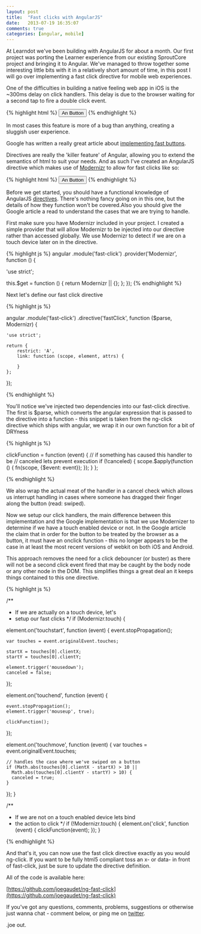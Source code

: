 ```yaml
---
layout: post
title:  "Fast clicks with AngularJS"
date:   2013-07-19 16:35:07
comments: true
categories: [angular, mobile]
---
```


At Learndot we've been building with AngularJS for about a month. Our first project was porting the Learner experience from our existing SproutCore project and bringing it to Angular. We've managed to throw together some interesting little bits with it in a relatively short amount of time, in this post I will go over implementing a fast click directive for mobile web experiences.

One of the difficulties in building a native feeling web app in iOS is the ~300ms delay on click handlers. This delay is due to the browser waiting for a second tap to fire a double click event. 

{% highlight html %}
	<button onclick="someClickFunction()">An Button</button>
{% endhighlight %}

In most cases this feature is more of a bug than anything, creating a sluggish user experience.

Google has written a really great article about [implementing fast buttons](https://developers.google.com/mobile/articles/fast_buttons). 

Directives are really the 'killer feature' of Angular, allowing you to extend the semantics of html to suit your needs. And as such I've created an AngularJS directive which makes use of [Modernizr](http://modernizr.com/) to allow for fast clicks like so:

{% highlight html %}
	<button fast-click="someClickFunction()">An Button</button>
{% endhighlight %}


Before we get started, you should have a functional knowledge of AngularJS [directives](httpu//docs.angularjs.org/guide/directive). There's nothing fancy going on in this one, but the details of how they function won't be covered.Also you should give the Google article a read to understand the cases that we are trying to handle.

First make sure you have Modernizr included in your project. I created a simple provider that will allow Modernizr to be injected into our directive rather than accessed globally. We use Modernizr to detect if we are on a touch device later on in the directive.

{% highlight js %}
angular
.module('fast-click')
.provider('Modernizr', function () {

  'use strict';

  this.$get = function () {
    return Modernizr || {};
  };
});
{% endhighlight %}

Next let's define our fast click directive 

{% highlight js %}

angular
.module('fast-click')
.directive('fastClick', function ($parse, Modernizr) {

	'use strict';

	return {
		restrict: 'A',
		link: function (scope, element, attrs) {

	 	}
	};
});

{% endhighlight %}

You'll notice we've injected two dependencies into our fast-click directive. The first is $parse, which converts the angular expression that is passed to the directive into a function - this snippet is taken from the ng-click directive which ships with angular, we wrap it in our own function for a bit of DRYness

{% highlight js %}

clickFunction = function (event) {
	// if something has caused this handler to be
	// canceled lets prevent execution
	if (!canceled) {
		scope.$apply(function () {
    	fn(scope, {$event: event});
		});
	}
};

{% endhighlight %}

We also wrap the actual meat of the handler in a cancel check which allows us interrupt handling in cases where someone has dragged their finger along the button (read: swiped).

Now we setup our click handlers, the main difference between this implementation and the Google implementation is that we use Modernizer to determine if we have a touch enabled device or not. In the Google article the claim that in order for the button to be treated by the browser as a button, it must have an onclick function - this no longer appears to be the case in at least the most recent versions of webkit on both iOS and Android. 

This approach removes the need for a click debouncer (or buster) as there will not be a second click event fired that may be caught by the body node or any other node in the DOM. This simplifies things a great deal an it keeps things contained to this one directive.

{% highlight js %}

/**
 * If we are actually on a touch device, let's
 * setup our fast clicks
 */
if (Modernizr.touch) {

  element.on('touchstart', function (event) {
    event.stopPropagation();

    var touches = event.originalEvent.touches;

    startX = touches[0].clientX;
    startY = touches[0].clientY;

    element.trigger('mousedown');
    canceled = false;
  });

  element.on('touchend', function (event) {

    event.stopPropagation();
    element.trigger('mouseup', true);

    clickFunction();
  });

  element.on('touchmove', function (event) {
    var touches = event.originalEvent.touches;

    // handles the case where we've swiped on a button
    if (Math.abs(touches[0].clientX - startX) > 10 ||
      Math.abs(touches[0].clientY - startY) > 10) {
      canceled = true;
    }
  });
}

/**
 * If we are not on a touch enabled device lets bind
 * the action to click
 */
if (!Modernizr.touch) {
  element.on('click', function (event) {
    clickFunction(event);
  });
}

{% endhighlight %}

And that's it, you can now use the fast click directive exactly as you would ng-click. If you want to be fully html5 compliant toss an x- or data- in front of fast-click, just be sure to update the directive definition.

All of the code is available here: 

[https://github.com/joegaudet/ng-fast-click](https://github.com/joegaudet/ng-fast-click)

If you've got any questions, comments, problems, suggestions or otherwise just wanna chat - comment below, or ping me on [twitter](https://twitter.com/joegaudet).


.joe out.


